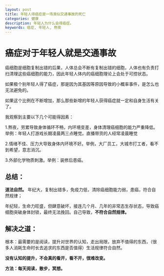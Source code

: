 ```yaml
---
layout: post
title: 年轻人得癌症是一场类似交通事故的死亡
categories: 健康
description: 年轻人为什么会得癌症。
keywords: 癌症, 年轻人, 熬夜
---
```


# 癌症对于年轻人就是交通事故

癌细胞是细胞复制出错的后果，人体总会不断有复制出错的细胞，人体也有负责打扫清理这些癌细胞的能力，因此年轻人体内的癌细胞理论上会处于可控状态。

如果极个别年轻人得了癌症，那是因为其基因等原因导致的小概率事件，是怎么也无法避免的。

如果这个比例在不断增加，那么那些新增的年轻人获得癌症就一定和自身生活有关了。

我观察到主要以下几个可能得因素：

1.熬夜，劳累导致身体循环不畅，内环境变差，身体清理癌细胞的能力严重降低。举例：年轻人打游戏长期凌晨两三点睡觉。直播带货的人经常凌晨睡觉

2.情绪不佳、压力大导致身体内环境不好。举例，大厂员工，大城市打工者，看不到希望，意志消沉。

3.外部化学物质刺激。举例：装修后患癌。

## 总结：
**道法自然。**
年纪大，复制出错多，免疫力低，清除癌细胞能力弱，患癌，符合自然规律；

年纪轻，生命力旺盛，但肆意破坏，接连几个月、几年的非常态生存状态，导致癌细胞突破身体封锁，最终无法挽回。自己导致，**不符合自然规律。**

## 解决之道：
根本：最需要的是阅读，提升对世界的认知，走出局限，放弃不值得的东西，（很多人消耗生命时长去追求的东西是否值得）生活规律符合自然。

**没有认知的提升，不会真的看开，看不开，很难改变。**

**方法：每天阅读，散步，冥想。**
